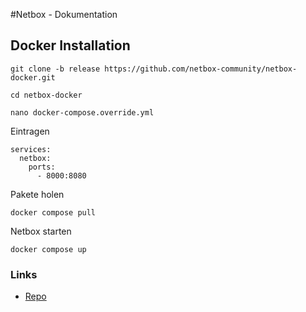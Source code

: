 #Netbox - Dokumentation

## Docker Installation
```
git clone -b release https://github.com/netbox-community/netbox-docker.git
```
```
cd netbox-docker
```
```
nano docker-compose.override.yml
```
Eintragen
```
services:
  netbox:
    ports:
      - 8000:8080
```
Pakete holen
```
docker compose pull
```
Netbox starten
```
docker compose up
```

### Links
+ [Repo](https://github.com/netbox-community/netbox-docker?ref=packetswitch.co.uk)
